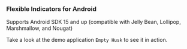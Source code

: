 ### Flexible Indicators for Android ###

Supports Android SDK 15 and up (compatible with Jelly Bean, Lollipop, Marshmallow, and Nougat)

Take a look at the demo application `Empty Husk` to see it in action.